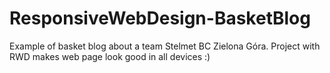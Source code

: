 # ResponsiveWebDesign-BasketBlog
Example of basket blog about a team Stelmet BC Zielona Góra.  Project with RWD makes web page look good in all devices :)
